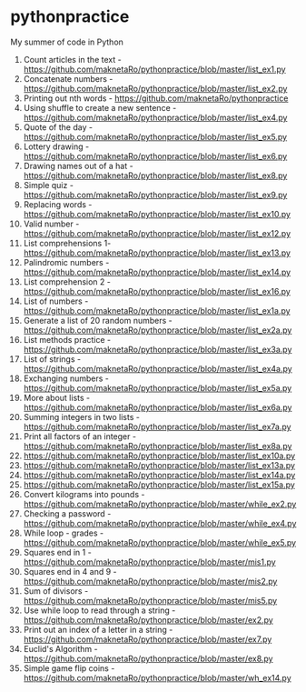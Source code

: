 # pythonpractice
My summer of code in Python 
1. Count articles in the text - https://github.com/maknetaRo/pythonpractice/blob/master/list_ex1.py
2. Concatenate numbers - https://github.com/maknetaRo/pythonpractice/blob/master/list_ex2.py
3. Printing out nth words - https://github.com/maknetaRo/pythonpractice
4. Using shuffle to create a new sentence - https://github.com/maknetaRo/pythonpractice/blob/master/list_ex4.py
5. Quote of the day - https://github.com/maknetaRo/pythonpractice/blob/master/list_ex5.py
6. Lottery drawing - https://github.com/maknetaRo/pythonpractice/blob/master/list_ex6.py
7. Drawing names out of a hat - https://github.com/maknetaRo/pythonpractice/blob/master/list_ex8.py
8. Simple quiz - https://github.com/maknetaRo/pythonpractice/blob/master/list_ex9.py
9. Replacing words - https://github.com/maknetaRo/pythonpractice/blob/master/list_ex10.py
10. Valid number - https://github.com/maknetaRo/pythonpractice/blob/master/list_ex12.py
11. List comprehensions 1- https://github.com/maknetaRo/pythonpractice/blob/master/list_ex13.py
12. Palindromic numbers - https://github.com/maknetaRo/pythonpractice/blob/master/list_ex14.py
13. List comprehension 2 - https://github.com/maknetaRo/pythonpractice/blob/master/list_ex16.py
14. List of numbers - https://github.com/maknetaRo/pythonpractice/blob/master/list_ex1a.py
15. Generate a list of 20 random numbers - https://github.com/maknetaRo/pythonpractice/blob/master/list_ex2a.py
16. List methods practice - https://github.com/maknetaRo/pythonpractice/blob/master/list_ex3a.py
17. List of strings - https://github.com/maknetaRo/pythonpractice/blob/master/list_ex4a.py
18. Exchanging numbers - https://github.com/maknetaRo/pythonpractice/blob/master/list_ex5a.py
19. More about lists - https://github.com/maknetaRo/pythonpractice/blob/master/list_ex6a.py
20. Summing integers in two lists - https://github.com/maknetaRo/pythonpractice/blob/master/list_ex7a.py
21. Print all factors of an integer - https://github.com/maknetaRo/pythonpractice/blob/master/list_ex8a.py
22.  https://github.com/maknetaRo/pythonpractice/blob/master/list_ex10a.py
23.  https://github.com/maknetaRo/pythonpractice/blob/master/list_ex13a.py
24.  https://github.com/maknetaRo/pythonpractice/blob/master/list_ex14a.py
25.  https://github.com/maknetaRo/pythonpractice/blob/master/list_ex15a.py
26. Convert kilograms into pounds - https://github.com/maknetaRo/pythonpractice/blob/master/while_ex2.py
27. Checking a password - https://github.com/maknetaRo/pythonpractice/blob/master/while_ex4.py
28. While loop - grades - https://github.com/maknetaRo/pythonpractice/blob/master/while_ex5.py
29. Squares end in 1 - https://github.com/maknetaRo/pythonpractice/blob/master/mis1.py
30. Squares end in 4 and 9 - https://github.com/maknetaRo/pythonpractice/blob/master/mis2.py
31. Sum of divisors - https://github.com/maknetaRo/pythonpractice/blob/master/mis5.py
32. Use while loop to read through a string - https://github.com/maknetaRo/pythonpractice/blob/master/ex2.py
33. Print out an index of a letter in a string - https://github.com/maknetaRo/pythonpractice/blob/master/ex7.py
34. Euclid's Algorithm - https://github.com/maknetaRo/pythonpractice/blob/master/ex8.py
35. Simple game flip coins - https://github.com/maknetaRo/pythonpractice/blob/master/wh_ex14.py

